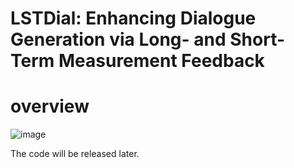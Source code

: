 # LSTDial: Enhancing Dialogue Generation via Long- and Short-Term Measurement Feedback

# overview

![image](https://github.com/yyy1103/lstdial/assets/165255997/12bb73b6-eeb9-41e9-a759-e8a68ed018b8)


The code will be released later.
